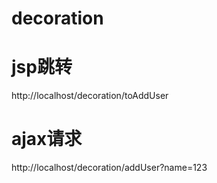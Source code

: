 # decoration
# jsp跳转
http://localhost/decoration/toAddUser 

# ajax请求
http://localhost/decoration/addUser?name=123 
